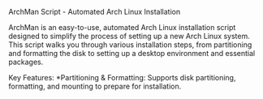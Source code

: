 ArchMan Script - Automated Arch Linux Installation

ArchMan is an easy-to-use, automated Arch Linux installation script designed to simplify the process of setting up a new Arch Linux system. This script walks you through various installation steps, from partitioning and formatting the disk to setting up a desktop environment and essential packages.

Key Features:
*Partitioning & Formatting: Supports disk partitioning, formatting, and mounting to prepare for installation.
